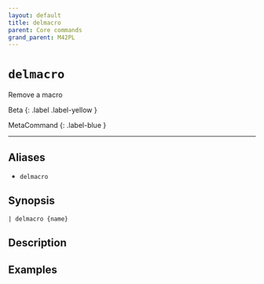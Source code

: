 ```yaml
---
layout: default
title: delmacro
parent: Core commands
grand_parent: M42PL
---
```


# `delmacro`

Remove a macro

Beta
{: .label .label-yellow }

MetaCommand
{: .label-blue }

---


## Aliases

* `delmacro`

## Synopsis

```shell
| delmacro {name}
```

## Description

## Examples

